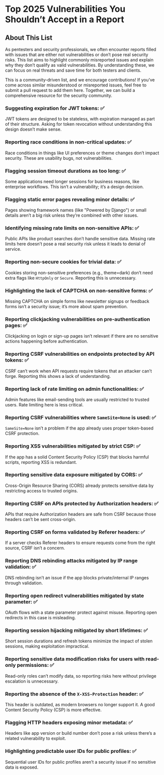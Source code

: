 # Top 2025 Vulnerabilities You Shouldn’t Accept in a Report

## About This List
As pentesters and security professionals, we often encounter reports filled with issues that are either not vulnerabilities or don’t pose real security risks. This list aims to highlight commonly misreported issues and explain why they don’t qualify as valid vulnerabilities. By understanding these, we can focus on real threats and save time for both testers and clients.

This is a community-driven list, and we encourage contributions! If you’ve come across similar misunderstood or misreported issues, feel free to submit a pull request to add them here. Together, we can build a comprehensive resource for the security community.

### Suggesting expiration for JWT tokens: ✅
JWT tokens are designed to be stateless, with expiration managed as part of their structure. Asking for token revocation without understanding this design doesn’t make sense.

### Reporting race conditions in non-critical updates: ✅
Race conditions in things like UI preferences or theme changes don’t impact security. These are usability bugs, not vulnerabilities.

### Flagging session timeout durations as too long: ✅
Some applications need longer sessions for business reasons, like enterprise workflows. This isn’t a vulnerability; it’s a design decision.

### Flagging static error pages revealing minor details: ✅
Pages showing framework names (like "Powered by Django") or small details aren’t a big risk unless they’re combined with other issues.

### Identifying missing rate limits on non-sensitive APIs: ✅
Public APIs like product searches don’t handle sensitive data. Missing rate limits here doesn’t pose a real security risk unless it leads to denial of service.

### Reporting non-secure cookies for trivial data: ✅
Cookies storing non-sensitive preferences (e.g., theme=dark) don’t need extra flags like `HttpOnly` or `Secure`. Reporting this is unnecessary.

### Highlighting the lack of CAPTCHA on non-sensitive forms: ✅
Missing CAPTCHA on simple forms like newsletter signups or feedback forms isn’t a security issue; it’s more about spam prevention.

### Reporting clickjacking vulnerabilities on pre-authentication pages: ✅
Clickjacking on login or sign-up pages isn’t relevant if there are no sensitive actions happening before authentication.

### Reporting CSRF vulnerabilities on endpoints protected by API tokens: ✅
CSRF can’t work when API requests require tokens that an attacker can’t forge. Reporting this shows a lack of understanding.

### Reporting lack of rate limiting on admin functionalities: ✅
Admin features like email-sending tools are usually restricted to trusted users. Rate limiting here is less critical.

### Reporting CSRF vulnerabilities where `SameSite=None` is used: ✅
`SameSite=None` isn’t a problem if the app already uses proper token-based CSRF protection.

### Reporting XSS vulnerabilities mitigated by strict CSP: ✅
If the app has a solid Content Security Policy (CSP) that blocks harmful scripts, reporting XSS is redundant.

### Reporting sensitive data exposure mitigated by CORS: ✅
Cross-Origin Resource Sharing (CORS) already protects sensitive data by restricting access to trusted origins.

### Reporting CSRF on APIs protected by Authorization headers: ✅
APIs that require Authorization headers are safe from CSRF because those headers can’t be sent cross-origin.

### Reporting CSRF on forms validated by Referer headers: ✅
If a server checks Referer headers to ensure requests come from the right source, CSRF isn’t a concern.

### Reporting DNS rebinding attacks mitigated by IP range validation: ✅
DNS rebinding isn’t an issue if the app blocks private/internal IP ranges through validation.

### Reporting open redirect vulnerabilities mitigated by state parameter: ✅
OAuth flows with a state parameter protect against misuse. Reporting open redirects in this case is misleading.

### Reporting session hijacking mitigated by short lifetimes: ✅
Short session durations and refresh tokens minimize the impact of stolen sessions, making exploitation impractical.

### Reporting sensitive data modification risks for users with read-only permissions: ✅
Read-only roles can’t modify data, so reporting risks here without privilege escalation is unnecessary.

### Reporting the absence of the `X-XSS-Protection` header: ✅
This header is outdated, as modern browsers no longer support it. A good Content Security Policy (CSP) is more effective.

### Flagging HTTP headers exposing minor metadata: ✅
Headers like app version or build number don’t pose a risk unless there’s a related vulnerability to exploit.

### Highlighting predictable user IDs for public profiles: ✅
Sequential user IDs for public profiles aren’t a security issue if no sensitive data is exposed.

